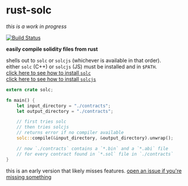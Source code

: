# rust-solc

*this is a work in progress*

[![Build Status][travis-image]][travis-url]

[travis-image]: https://travis-ci.org/snd/rust_solc.svg?branch=master
[travis-url]: https://travis-ci.org/snd/rust_solc

**easily compile solidity files from rust**

shells out to `solc` or `solcjs` (whichever is available in that order).  
either `solc` (C++) or `solcjs` (JS) must be installed and in `$PATH`.  
[click here to see how to install `solc`](https://solidity.readthedocs.io/en/latest/installing-solidity.html#binary-packages)  
[click here to see how to install `solcjs`](https://solidity.readthedocs.io/en/latest/installing-solidity.html#npm-node-js)

```rust
extern crate solc;

fn main() {
    let input_directory = "./contracts";
    let output_directory = "./contracts";

    // first tries solc
    // then tries solcjs
    // returns error if no compiler available
    solc::compile(&input_directory, &output_directory).unwrap();

    // now `./contracts` contains a `*.bin` and a `*.abi` file
    // for every contract found in `*.sol` file in `./contracts`
}
```

<!--
without touching the filesystem

also has a command line utility
-->

this is an early version that likely misses features.
[open an issue if you're missing something](https://github.com/snd/rust_solc/issues/new)
